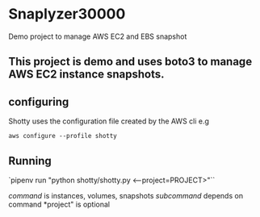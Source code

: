 # Snaplyzer30000
Demo project to manage AWS EC2 and EBS snapshot

## This project is demo and uses boto3 to manage AWS EC2 instance snapshots.

## configuring

Shotty uses the configuration file created by the AWS cli e.g

`aws configure --profile shotty`

## Running

`pipenv run "python shotty/shotty.py <command> <subcommand>
<--project=PROJECT>"``

*command* is instances, volumes, snapshots
*subcommand* depends on command
*project" is optional
